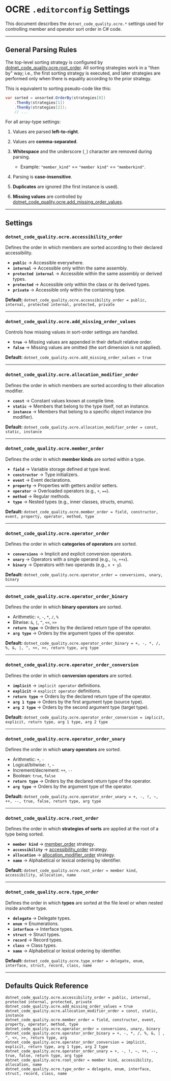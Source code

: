 # OCRE `.editorconfig` Settings

This document describes the `dotnet_code_quality.ocre.*` settings used for controlling member and operator sort order in C# code.

---

## General Parsing Rules

The top-level sorting strategy is configured by [dotnet_code_quality.ocre.root_order](#dotnet_code_quality.ocre.root_order).
All sorting strategies work in a "then by" way; i.e., the first sorting strategy is executed, and later strategies are performed only when there is equality according to the prior strategy.

This is equivalent to sorting pseudo-code like this:

```csharp
var sorted = unsorted.OrderBy(strategies[0])
    .ThenBy(strategies[1])
    .ThenBy(strategies[2]);
    // ...
```
For all array-type settings:

1. Values are parsed **left-to-right**.
2. Values are **comma-separated**.
3. **Whitespace** and the underscore (`_`) character are removed during parsing.

   * Example: `"member_kind"` == `"member kind"` == `"memberkind"`.
4. Parsing is **case-insensitive**.
5. **Duplicates** are ignored (the first instance is used).
6. **Missing values** are controlled by [dotnet_code_quality.ocre.add_missing_order_values](#dotnet_code_qualityocreadd_missing_order_values).

---

## Settings

### `dotnet_code_quality.ocre.accessibility_order`

Defines the order in which members are sorted according to their declared accessibility.

* **`public`** → Accessible everywhere.
* **`internal`** → Accessible only within the same assembly.
* **`protected internal`** → Accessible within the same assembly or derived types.
* **`protected`** → Accessible only within the class or its derived types.
* **`private`** → Accessible only within the containing type.

**Default:**
`dotnet_code_quality.ocre.accessibility_order = public, internal, protected internal, protected, private`

---

### `dotnet_code_quality.ocre.add_missing_order_values`

Controls how missing values in sort-order settings are handled.

* **`true`** → Missing values are appended in their default relative order.
* **`false`** → Missing values are omitted (the sort dimension is not applied).

**Default:**
`dotnet_code_quality.ocre.add_missing_order_values = true`

---

### `dotnet_code_quality.ocre.allocation_modifier_order`

Defines the order in which members are sorted according to their allocation modifier.

* **`const`** → Constant values known at compile time.
* **`static`** → Members that belong to the type itself, not an instance.
* **`instance`** → Members that belong to a specific object instance (no modifier).

**Default:**
`dotnet_code_quality.ocre.allocation_modifier_order = const, static, instance`

---

### `dotnet_code_quality.ocre.member_order`

Defines the order in which **member kinds** are sorted within a type.

* **`field`** → Variable storage defined at type level.
* **`constructor`** → Type initializers.
* **`event`** → Event declarations.
* **`property`** → Properties with getters and/or setters.
* **`operator`** → Overloaded operators (e.g., `+`, `==`).
* **`method`** → Regular methods.
* **`type`** → Nested types (e.g., inner classes, structs, enums).

**Default:**
`dotnet_code_quality.ocre.member_order = field, constructor, event, property, operator, method, type`

---

### `dotnet_code_quality.ocre.operator_order`

Defines the order in which **categories of operators** are sorted.

* **`conversions`** → Implicit and explicit conversion operators.
* **`unary`** → Operators with a single operand (e.g., `!x`, `++x`).
* **`binary`** → Operators with two operands (e.g., `x + y`).

**Default:**
`dotnet_code_quality.ocre.operator_order = conversions, unary, binary`

---

### `dotnet_code_quality.ocre.operator_order_binary`

Defines the order in which **binary operators** are sorted.

* Arithmetic: `+`, `-`, `*`, `/`, `%`
* Bitwise: `&`, `|`, `^`, `<<`, `>>`
* **`return type`** → Orders by the declared return type of the operator.
* **`arg type`** → Orders by the argument types of the operator.

**Default:**
`dotnet_code_quality.ocre.operator_order_binary = +, -, *, /, %, &, |, ^, <<, >>, return type, arg type`

---

### `dotnet_code_quality.ocre.operator_order_conversion`

Defines the order in which **conversion operators** are sorted.

* **`implicit`** → `implicit operator` definitions.
* **`explicit`** → `explicit operator` definitions.
* **`return type`** → Orders by the declared return type of the operator.
* **`arg 1 type`** → Orders by the first argument type (source type).
* **`arg 2 type`** → Orders by the second argument type (target type).

**Default:**
`dotnet_code_quality.ocre.operator_order_conversion = implicit, explicit, return type, arg 1 type, arg 2 type`

---

### `dotnet_code_quality.ocre.operator_order_unary`

Defines the order in which **unary operators** are sorted.

* Arithmetic: `+`, `-`
* Logical/bitwise: `!`, `~`
* Increment/decrement: `++`, `--`
* Boolean: `true`, `false`
* **`return type`** → Orders by the declared return type of the operator.
* **`arg type`** → Orders by the argument type of the operator.

**Default:**
`dotnet_code_quality.ocre.operator_order_unary = +, -, !, ~, ++, --, true, false, return type, arg type`

---

### `dotnet_code_quality.ocre.root_order`

Defines the order in which **strategies of sorts** are applied at the root of a type being sorted.

* **`member kind`** → [member_order](#dotnet_code_quality.ocre.member_order) strategy.
* **`accessibility`** → [accessibility_order](#dotnet_code_quality.ocre.accessibility_order) strategy.
* **`allocation`** → [allocation_modifier_order](#dotnet_code_quality.ocre.allocation_modifier_order) strategy.
* **`name`** → Alphabetical or lexical ordering by identifier.

**Default:**
`dotnet_code_quality.ocre.root_order = member kind, accessibility, allocation, name`

---

### `dotnet_code_quality.ocre.type_order`

Defines the order in which **types** are sorted at the file level or when nested inside another type.

* **`delegate`** → Delegate types.
* **`enum`** → Enumerations.
* **`interface`** → Interface types.
* **`struct`** → Struct types.
* **`record`** → Record types.
* **`class`** → Class types.
* **`name`** → Alphabetical or lexical ordering by identifier.

**Default:**
`dotnet_code_quality.ocre.type_order = delegate, enum, interface, struct, record, class, name`

---

## Defaults Quick Reference

```
dotnet_code_quality.ocre.accessibility_order = public, internal, protected internal, protected, private
dotnet_code_quality.ocre.add_missing_order_values = true
dotnet_code_quality.ocre.allocation_modifier_order = const, static, instance
dotnet_code_quality.ocre.member_order = field, constructor, event, property, operator, method, type
dotnet_code_quality.ocre.operator_order = conversions, unary, binary
dotnet_code_quality.ocre.operator_order_binary = +, -, *, /, %, &, | , ^, <<, >>, return type, arg 
dotnet_code_quality.ocre.operator_order_conversion = implicit, explicit, return type, arg 1 type, arg 2 type
dotnet_code_quality.ocre.operator_order_unary = +, -, !, ~, ++, --, true, false, return type, arg type
dotnet_code_quality.ocre.root_order = member kind, accessibility, allocation, name
dotnet_code_quality.ocre.type_order = delegate, enum, interface, struct, record, class, name
```
